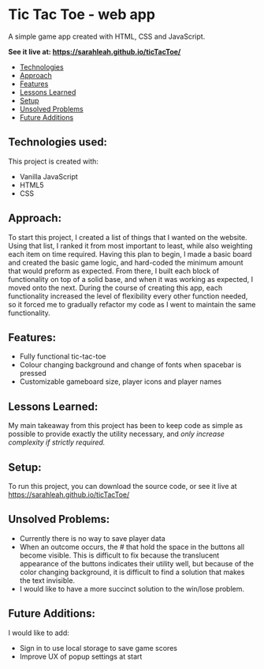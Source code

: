 Tic Tac Toe - web app
=====================
A simple game app created with HTML, CSS and JavaScript.

**See it live at: https://sarahleah.github.io/ticTacToe/**

* [Technologies](#technologies-used)
* [Approach](#approach)
* [Features](#features)
* [Lessons Learned](#lessons-learned)
* [Setup](#setup)
* [Unsolved Problems](#unsolved-problems)
* [Future Additions](#future-additions)

Technologies used:
--------------------

This project is created with: 
* Vanilla JavaScript
* HTML5
* CSS

Approach: 
----------

To start this project, I created a list of things that I wanted on the website. Using that list, I ranked it from most important to least, while also weighting each item on time required. 
Having this plan to begin, I made a basic board and created the basic game logic, and hard-coded the minimum amount that would preform as expected. From there, I built each block of functionality on top of a solid base, and when it was working as expected, I moved onto the next. 
During the course of creating this app, each functionality increased the level of flexibility every other function needed, so it forced me to gradually refactor my code as I went to maintain the same functionality. 

Features: 
----------------

- Fully functional tic-tac-toe
- Colour changing background and change of fonts when spacebar is pressed
- Customizable gameboard size, player icons and player names

Lessons Learned: 
-----------------

My main takeaway from this project has been to keep code as simple as possible to provide exactly the utility necessary, and *only increase complexity if strictly required.*

Setup:
---------

To run this project, you can download the source code, or see it live at https://sarahleah.github.io/ticTacToe/ 

Unsolved Problems:
-------------------

- Currently there is no way to save player data
- When an outcome occurs, the # that hold the space in the buttons all become visible. This is difficult to fix because the translucent appearance of the buttons indicates their utility well, but because of the color changing background, it is difficult to find a solution that makes the text invisible.
- I would like to have a more succinct solution to the win/lose problem. 

Future Additions: 
-------------------

I would like to add: 
- Sign in to use local storage to save game scores
- Improve UX of popup settings at start




